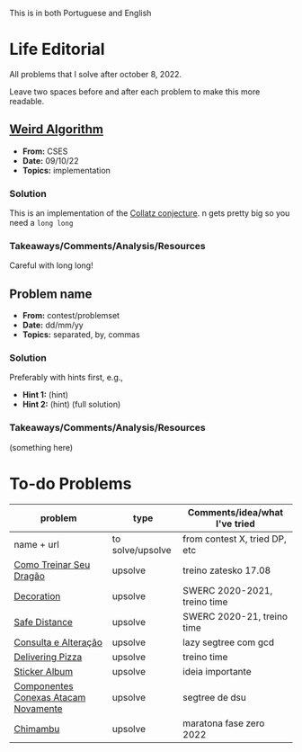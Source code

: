 This is in both Portuguese and English

# Life Editorial
All problems that I solve after october 8, 2022.

Leave two spaces before and after each problem to make this more readable.


## [Weird Algorithm](https://cses.fi/problemset/task/1068/)
- **From:** CSES
- **Date:** 09/10/22
- **Topics:** implementation
### Solution
This is an implementation of the [Collatz conjecture](https://en.wikipedia.org/wiki/Collatz_conjecture).
n gets pretty big so you need a `long long`
### Takeaways/Comments/Analysis/Resources
Careful with long long!


## Problem name
- **From:** contest/problemset
- **Date:** dd/mm/yy
- **Topics:** separated, by, commas
### Solution
Preferably with hints first, e.g.,
- **Hint 1:** (hint)
- **Hint 2:** (hint)
(full solution)
### Takeaways/Comments/Analysis/Resources
(something here)

# To-do Problems
problem | type | Comments/idea/what I've tried
---|---|---
name + url | to solve/upsolve | from contest X, tried DP, etc
[Como Treinar Seu Dragão](https://www.beecrowd.com.br/judge/pt/problems/view/1851) | upsolve | treino zatesko 17.08
[Decoration](https://codeforces.com/gym/103081/problem/G) | upsolve | SWERC 2020-2021, treino time
[Safe Distance](https://codeforces.com/gym/103081/problem/C) | upsolve | SWERC 2020-21, treino time
[Consulta e Alteração](https://www.beecrowd.com.br/judge/pt/problems/view/3306?) | upsolve | lazy segtree com gcd
[Delivering Pizza](https://codeforces.com/gym/103274/problem/D) | upsolve | treino time
[Sticker Album](https://codeforces.com/gym/102861/problem/A) | upsolve | ideia importante
[Componentes Conexas Atacam Novamente](https://codeforces.com/gym/102020/problem/C) | upsolve | segtree de dsu
[Chimambu](https://www.beecrowd.com.br/judge/pt/challenges/view/685/3) | upsolve | maratona fase zero 2022
